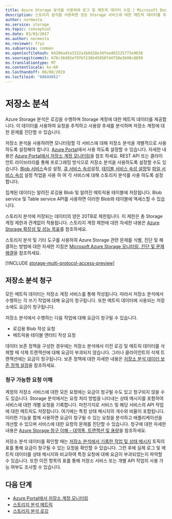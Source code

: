 ```yaml
---
title: Azure Storage 분석을 사용하여 로그 및 메트릭 데이터 수집 | Microsoft Docs
description: 스토리지 분석을 사용하면 모든 Storage 서비스에 대한 메트릭 데이터를 추적하고 Blob, 큐 및 Table Storage에 대한 로그를 수집할 수 있습니다.
author: normesta
ms.service: storage
ms.topic: conceptual
ms.date: 03/03/2017
ms.author: normesta
ms.reviewer: fryu
ms.subservice: common
ms.openlocfilehash: 04206a45a3322a1b0d28e3dfeed65225773e9038
ms.sourcegitcommit: 670c38d85ef97bf236b45850fd4750e3b98c8899
ms.translationtype: MT
ms.contentlocale: ko-KR
ms.lasthandoff: 08/08/2019
ms.locfileid: "68844851"
---
```

# <a name="storage-analytics"></a>저장소 분석

Azure Storage 분석은 로깅을 수행하며 Storage 계정에 대한 메트릭 데이터를 제공합니다. 이 데이터를 사용하여 요청을 추적하고 사용량 추세를 분석하며 저장소 계정에 대한 문제를 진단할 수 있습니다.

저장소 분석을 사용하려면 모니터링할 각 서비스에 대해 저장소 분석을 개별적으로 사용하도록 설정해야 합니다. [Azure Portal](https://portal.azure.com)에서 사용 하도록 설정할 수 있습니다. 자세한 내용은 [Azure Portal에서 저장소 계정 모니터링](storage-monitor-storage-account.md)을 참조 하세요. REST API 또는 클라이언트 라이브러리를 통해 프로그래밍 방식으로 저장소 분석을 사용하도록 설정할 수도 있습니다. [Blob 서비스](/rest/api/storageservices/set-blob-service-properties)속성 설정, [큐 서비스 속성](/rest/api/storageservices/set-queue-service-properties)설정, [테이블 서비스 속성 설정](/rest/api/storageservices/set-table-service-properties)및 [파일 서비스 속성](/rest/api/storageservices/Get-File-Service-Properties) 설정 작업을 사용 하 여 각 서비스에 대해 스토리지 분석를 사용 하도록 설정 합니다.

집계된 데이터는 알려진 로깅용 Blob 및 알려진 메트릭용 테이블에 저장됩니다. Blob service 및 Table service API를 사용하면 이러한 Blob와 테이블에 액세스할 수 있습니다.

스토리지 분석에 저장되는 데이터의 양은 20TB로 제한됩니다. 이 제한은 총 Storage 계정 제한과 관계없이 적용됩니다. 스토리지 계정 제한에 대한 자세한 내용은 [Azure Storage 확장성 및 성능 목표](storage-scalability-targets.md)를 참조하세요.

스토리지 분석 및 기타 도구를 사용하여 Azure Storage 관련 문제를 식별, 진단 및 해결하는 방법에 대한 자세한 지침은 [Microsoft Azure Storage 모니터링, 진단 및 문제 해결](storage-monitoring-diagnosing-troubleshooting.md)을 참조하세요.

[!INCLUDE [storage-multi-protocol-access-preview](../../../includes/storage-multi-protocol-access-preview.md)]

## <a name="billing-for-storage-analytics"></a>저장소 분석 청구

모든 메트릭 데이터는 저장소 계정 서비스를 통해 작성됩니다. 따라서 저장소 분석에서 수행하는 각 쓰기 작업에 대해 요금이 청구됩니다. 또한 메트릭 데이터에 사용되는 저장소에도 요금이 청구됩니다.

저장소 분석에서 수행하는 다음 작업에 대해 요금이 청구될 수 있습니다.

* 로깅용 Blob 작성 요청
* 메트릭용 테이블 엔터티 작성 요청

데이터 보존 정책을 구성한 경우에는 저장소 분석에서 이전 로깅 및 메트릭 데이터를 삭제할 때 삭제 트랜잭션에 대해 요금이 부과되지 않습니다. 그러나 클라이언트의 삭제 트랜잭션에는 요금이 청구됩니다. 보존 정책에 대한 자세한 내용은 [저장소 분석 데이터 보존 정책 설정](https://msdn.microsoft.com/library/azure/hh343263.aspx)을 참조하세요.

### <a name="understanding-billable-requests"></a>청구 가능한 요청 이해

계정의 저장소 서비스에 대한 모든 요청에는 요금이 청구될 수도 있고 청구되지 않을 수도 있습니다. Storage 분석에서는 요청 처리 방법을 나타내는 상태 메시지를 포함하여 서비스에 대한 개별 요청을 기록합니다. 마찬가지로 서비스 및 해당 서비스의 API 작업에 대한 메트릭도 저장됩니다. 여기에는 특정 상태 메시지의 개수와 비율이 포함됩니다. 이러한 기능을 함께 사용하면 요금이 청구될 수 있는 요청을 분석하고 애플리케이션을 개선할 수 있으며 서비스에 대한 요청의 문제를 진단할 수 있습니다. 청구에 대한 자세한 내용은 [Azure Storage 청구 이해 - 대역폭, 트랜잭션 및 용량](https://blogs.msdn.com/b/windowsazurestorage/archive/2010/07/09/understanding-windows-azure-storage-billing-bandwidth-transactions-and-capacity.aspx)을 참조하세요.

저장소 분석 데이터를 확인할 때는 [저장소 분석에서 기록한 작업 및 상태 메시지](/rest/api/storageservices/storage-analytics-logged-operations-and-status-messages) 토픽의 표를 통해 요금이 청구될 수 있는 요청을 확인할 수 있습니다. 그런 후에 실제 로그 및 메트릭 데이터를 상태 메시지와 비교하여 특정 요청에 대해 요금이 부과되었는지 파악할 수 있습니다. 또한 이전 항목의 표를 통해 저장소 서비스 또는 개별 API 작업의 사용 가능 여부도 조사할 수 있습니다.

## <a name="next-steps"></a>다음 단계
* [Azure Portal에서 저장소 계정 모니터링](storage-monitor-storage-account.md)
* [스토리지 분석 메트릭](storage-analytics-metrics.md)
* [스토리지 분석 로깅](storage-analytics-logging.md)
